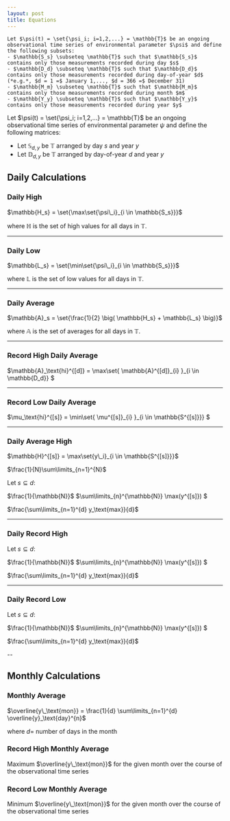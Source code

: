 ```yaml
---
layout: post
title: Equations
---
```


```
Let $\psi(t) = \set{\psi_i; i=1,2,...} = \mathbb{T}$ be an ongoing observational time series of environmental parameter $\psi$ and define the following subsets:
- $\mathbb{S_s} \subseteq \mathbb{T}$ such that $\mathbb{S_s}$ contains only those measurements recorded during day $s$
- $\mathbb{D_d} \subseteq \mathbb{T}$ such that $\mathbb{D_d}$ contains only those measurements recorded during day-of-year $d$ (*e.g.*, $d = 1 =$ January 1,..., $d = 366 =$ December 31)
- $\mathbb{M_m} \subseteq \mathbb{T}$ such that $\mathbb{M_m}$ contains only those measurements recorded during month $m$
- $\mathbb{Y_y} \subseteq \mathbb{T}$ such that $\mathbb{Y_y}$ contains only those measurements recorded during year $y$
```

Let $\psi(t) = \set{\psi_i; i=1,2,...} = \mathbb{T}$ be an ongoing observational time series of environmental parameter $\psi$ and define the following matrices:
- Let $\mathbb{S}_{d,y}$ be $\mathbb{T}$ arranged by day $s$ and year $y$
- Let $\mathbb{D}_{d,y}$ be $\mathbb{T}$ arranged by day-of-year $d$ and year $y$

## Daily Calculations

### Daily High

$\mathbb{H_s} = \set{\max\set{\psi\_i}_{i \in \mathbb{S_s}}}$

where $\mathbb{H}$ is the set of high values for all days in $\mathbb{T}$.

---

### Daily Low

$\mathbb{L_s} = \set{\min\set{\psi\_i}_{i \in \mathbb{S_s}}}$

where $\mathbb{L}$ is the set of low values for all days in $\mathbb{T}$.

---

### Daily Average

$\mathbb{A}_s = \set{\frac{1}{2} \big( \mathbb{H_s} + \mathbb{L_s} \big)}$

where $\mathbb{A}$ is the set of averages for all days in $\mathbb{T}$.

---

### Record High Daily Average

$\mathbb{A}\_\text{hi}^{[d]} = \max\set{ \mathbb{A}^{[d]}\_{i} }_{i \in \mathbb{D_d}} $

---

### Record Low Daily Average

$\mu_\text{hi}^{[s]} = \min\set{ \mu^{[s]}\_{i} }_{i \in \mathbb{S^{[s]}}} $

---

### Daily Average High

$\mathbb{H}^{[s]} = \max\set{y\_i}_{i \in \mathbb{S^{[s]}}}$

$\frac{1}{N}\sum\limits_{n=1}^{N}$

Let $s \subseteq d$:

$\frac{1}{\mathbb{N}}$ $\sum\limits_{n}^{\mathbb{N}} \max(y^{[s]}) $

$\frac{\sum\limits_{n=1}^{d} y_\text{max}}{d}$

---

### Daily Record High

Let $s \subseteq d$:

$\frac{1}{\mathbb{N}}$ $\sum\limits_{n}^{\mathbb{N}} \max(y^{[s]}) $

$\frac{\sum\limits_{n=1}^{d} y_\text{max}}{d}$

---

### Daily Record Low

Let $s \subseteq d$:

$\frac{1}{\mathbb{N}}$ $\sum\limits_{n}^{\mathbb{N}} \max(y^{[s]}) $

$\frac{\sum\limits_{n=1}^{d} y_\text{max}}{d}$

--

## Monthly Calculations

### Monthly Average

$\overline{y\_\text{mon}} = \frac{1}{d} \sum\limits_{n=1}^{d} \overline{y}_\text{day}^{n}$

where $d =$ number of days in the month


### Record High Monthly Average

Maximum $\overline{y\_\text{mon}}$ for the given month over the course of the observational time series

### Record Low Monthly Average

Minimum $\overline{y\_\text{mon}}$ for the given month over the course of the observational time series


